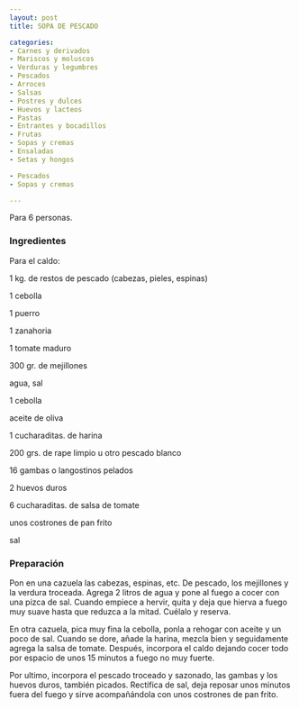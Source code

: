 ```yaml
---
layout: post
title: SOPA DE PESCADO

categories:
- Carnes y derivados
- Mariscos y moluscos
- Verduras y legumbres
- Pescados
- Arroces
- Salsas
- Postres y dulces
- Huevos y lacteos
- Pastas
- Entrantes y bocadillos
- Frutas
- Sopas y cremas
- Ensaladas
- Setas y hongos

- Pescados
- Sopas y cremas

---
```

Para 6 personas.

<h3>Ingredientes</h3>

Para el caldo:

1 kg. de restos de pescado (cabezas, pieles, espinas)

1 cebolla

1 puerro

1 zanahoria

1 tomate maduro

300 gr. de mejillones

agua, sal

1 cebolla

aceite de oliva

1 cucharaditas. de harina

200 grs. de rape limpio u otro pescado blanco

16 gambas o langostinos pelados

2 huevos duros

6 cucharaditas. de salsa de tomate

unos costrones de pan frito

sal

<h3>Preparación</h3>

Pon en una cazuela las cabezas, espinas, etc. De pescado, los mejillones y la verdura troceada. Agrega 2 litros de agua y pone al fuego a cocer con una pizca de sal. Cuando empiece a hervir, quita y deja que hierva a fuego muy suave hasta que reduzca a la mitad. Cuélalo y reserva.

En otra cazuela, pica muy fina la cebolla, ponla a rehogar con aceite y un poco de sal. Cuando se dore, añade la harina, mezcla bien y seguidamente agrega la salsa de tomate. Después, incorpora el caldo dejando cocer todo por espacio de unos 15 minutos a fuego no muy fuerte.

Por ultimo, incorpora el pescado troceado y sazonado, las gambas y los huevos duros, también picados. Rectifica de sal, deja reposar unos minutos fuera del fuego y sirve acompañándola con unos costrones de pan frito.

